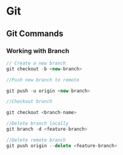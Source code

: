 # Git

## Git Commands

### Working with Branch

``````js
// Create a new branch
git checkout -b <new-branch>

//Push new branch to remote

git push -u origin <new-branch>

//Checkout branch

git checkout <branch-name>

//Delete branch locally
git branch -d <feature-branch>

//Delete remote branch 
git push origin --delete <feature-branch>

``````